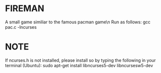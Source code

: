 # FIREMAN
A small game similiar to the famous pacman game\n
Run as follows:
gcc pac.c -lncurses
# NOTE
If ncurses.h is not installed, please install so by typing the following in your terminal (Ubuntu):
sudo apt-get install libncurses5-dev libncursesw5-dev
